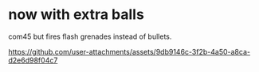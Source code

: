 # now with extra balls
com45 but fires flash grenades instead of bullets.


https://github.com/user-attachments/assets/9db9146c-3f2b-4a50-a8ca-d2e6d98f04c7
